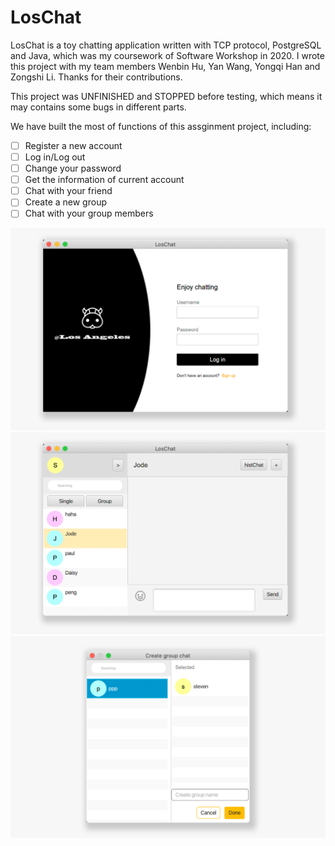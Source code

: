 # LosChat
LosChat is a toy chatting application written with TCP protocol, PostgreSQL and Java, which was my coursework of Software Workshop in 2020. I wrote this project with my team members Wenbin Hu, Yan Wang, Yongqi Han and Zongshi Li. Thanks for their contributions.

This project was UNFINISHED and STOPPED before testing, which means it may contains some bugs in different parts.

We have built the most of functions of this assginment project, including:

- [ ] Register a new account
- [ ] Log in/Log out
- [ ] Change your password
- [ ] Get the information of current account
- [ ] Chat with your friend
- [ ] Create a new group
- [ ] Chat with your group members

![avatar](https://github.com/alamcat/loschat/blob/master/Other/loschat1.jpg)
![avatar](https://github.com/alamcat/loschat/blob/master/Other/loschat2.jpg)
![avatar](https://github.com/alamcat/loschat/blob/master/Other/loschat4.jpg)
